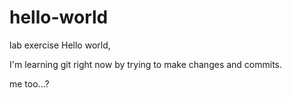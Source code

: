 # hello-world
lab exercise
Hello world, 

I'm learning git right now by trying to make changes and commits.

me too...?
